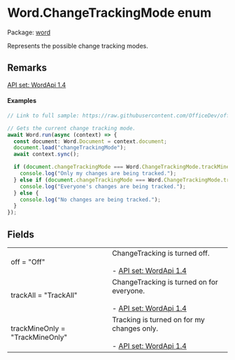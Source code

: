 # Word.ChangeTrackingMode enum

Package: [word](/en-us/javascript/api/word)

Represents the possible change tracking modes.

## Remarks

[ API set: WordApi 1.4 ](/en-us/javascript/api/requirement-sets/word/word-api-requirement-sets)

#### Examples
```TypeScript
// Link to full sample: https://raw.githubusercontent.com/OfficeDev/office-js-snippets/prod/samples/word/50-document/manage-change-tracking.yaml

// Gets the current change tracking mode.
await Word.run(async (context) => {
  const document: Word.Document = context.document;
  document.load("changeTrackingMode");
  await context.sync();

  if (document.changeTrackingMode === Word.ChangeTrackingMode.trackMineOnly) {
    console.log("Only my changes are being tracked.");
  } else if (document.changeTrackingMode === Word.ChangeTrackingMode.trackAll) {
    console.log("Everyone's changes are being tracked.");
  } else {
    console.log("No changes are being tracked.");
  }
});
```

## Fields

|  |  |
| --- | --- |
| off = "Off" | ChangeTracking is turned off.<br><br>- [ API set: WordApi 1.4 ](/en-us/javascript/api/requirement-sets/word/word-api-requirement-sets) |
| trackAll = "TrackAll" | ChangeTracking is turned on for everyone.<br><br>- [ API set: WordApi 1.4 ](/en-us/javascript/api/requirement-sets/word/word-api-requirement-sets) |
| trackMineOnly = "TrackMineOnly" | Tracking is turned on for my changes only.<br><br>- [ API set: WordApi 1.4 ](/en-us/javascript/api/requirement-sets/word/word-api-requirement-sets) |